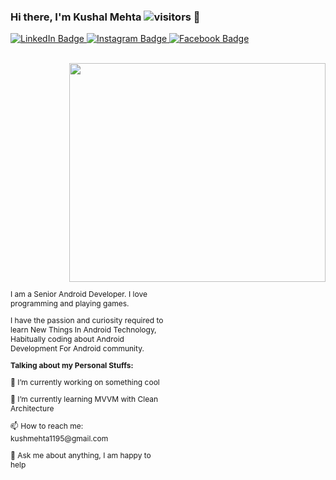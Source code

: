 ### Hi there, I'm Kushal Mehta ![visitors](https://visitor-badge.glitch.me/badge?page_id=KushalMehta1995.visitor-badge) 👋

<div id="badges">
  <a href="https://www.linkedin.com/in/kushal-mehta-81269016a">
    <img src="https://img.shields.io/badge/LinkedIn-blue?style=for-the-badge&logo=linkedin&logoColor=white" alt="LinkedIn Badge"/>
  </a>
  <a href="https://instagram.com/kush__mehta?igshid=YmMyMTA2M2Y=">
    <img src="https://img.shields.io/badge/Instagram-E4405F?style=for-the-badge&logo=instagram&logoColor=white" alt="Instagram Badge"/>
  </a>
  <a href="https://www.facebook.com/kushal.mehta.1995">
    <img src="https://img.shields.io/badge/Facebook-1877F2?style=for-the-badge&logo=facebook&logoColor=white" alt="Facebook Badge"/>
  </a>
</div>
<br>

<p align="center">
      <p I am a Senior Android Developer. I love programming and playing games. align="left">
      <p I have the passion and curiosity required to learn New Things In Android Technology>
      <p - 🤔  I’m currently working on something cool>
      <p - 🌱 I’m currently learning MVVM with Clean Architecture>
      <p - 👯 How to reach me: kushmehta1195@gmail.com>
      <p - 💬 Ask me about anything, I am happy to help>
      <img src="https://github.com/KushalMehta1995/KushalMehta1995/blob/main/93699-coding.gif" width="410" height="350" align="right"/>
</p>







<div style="height: 100%; width:100%; font-size:0; display:flex;">
    <div style="display:inline-block;zoom:1;vertical-align:top;font-size:12px;width:50%;">
      <p>
        I am a Senior Android Developer. I love programming and playing games.
      </p>
      <p>
        I have the passion and curiosity required to learn New Things In Android Technology, Habitually coding about Android Development For Android community.
      </p>
      <p>
        <b>Talking about my Personal Stuffs:</b>
      </p>
      <p>
        🤔  I’m currently working on something cool
      </p>
      <p>
        🌱 I’m currently learning MVVM with Clean Architecture
      </p>
      <p>
        📫 How to reach me: kushmehta1195@gmail.com
      </p>
      <p>
        💬 Ask me about anything, I am happy to help
      </p>
    </div>
   
</div>
<br>
<br>

<img height="180em" src="https://github-readme-stats.vercel.app/api?username=KushalMehta1995&show_icons=true&hide_border=true&&count_private=true&include_all_commits=true" />

![Top Langs](https://github-readme-stats.vercel.app/api/top-langs/?username=KushalMehta1995)




